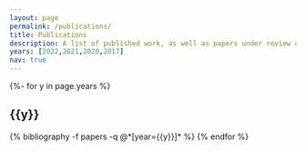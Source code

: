 ```yaml
---
layout: page
permalink: /publications/
title: Publications
description: A list of published work, as well as papers under review or in preparation.
years: [2022,2021,2020,2017]
nav: true
---
```

<!-- _pages/publications.md -->
<div class="publications">

{%- for y in page.years %}
  <h2 class="year">{{y}}</h2>
  {% bibliography -f papers -q @*[year={{y}}]* %}
{% endfor %}

</div>
